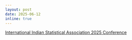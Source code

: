 ```yaml
---
layout: post
date: 2025-06-12
inline: true
---
```


[International Indian Statistical Association 2025 Conference](https://www.intindstat.org/conference2025/index)